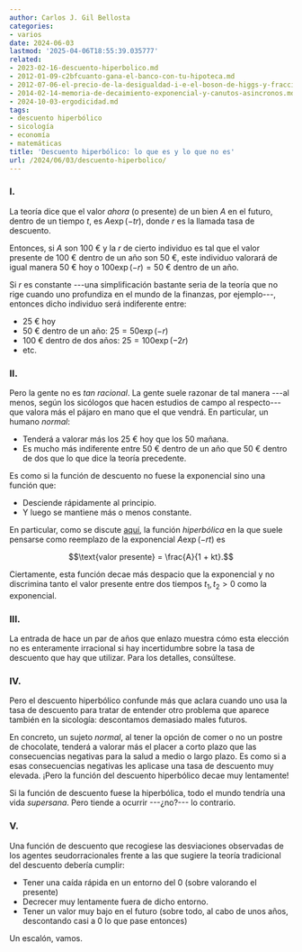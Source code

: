 ```yaml
---
author: Carlos J. Gil Bellosta
categories:
- varios
date: 2024-06-03
lastmod: '2025-04-06T18:55:39.035777'
related:
- 2023-02-16-descuento-hiperbolico.md
- 2012-01-09-c2bfcuanto-gana-el-banco-con-tu-hipoteca.md
- 2012-07-06-el-precio-de-la-desigualdad-i-e-el-boson-de-higgs-y-fracciones.md
- 2014-02-14-memoria-de-decaimiento-exponencial-y-canutos-asincronos.md
- 2024-10-03-ergodicidad.md
tags:
- descuento hiperbólico
- sicología
- economía
- matemáticas
title: 'Descuento hiperbólico: lo que es y lo que no es'
url: /2024/06/03/descuento-hiperbolico/
---
```


### I.

La teoría dice que el valor _ahora_ (o presente) de un bien $A$ en el futuro, dentro de un tiempo $t$, es $A\exp(-tr)$, donde $r$ es la llamada tasa de descuento.

Entonces, si $A$ son 100 € y la $r$ de cierto individuo es tal que el valor presente de 100 € dentro de un año son 50 €, este individuo valorará de igual manera 50 € hoy o $100 \exp(-r) = 50$ € dentro de un año.

Si $r$ es constante ---una simplificación bastante seria de la teoría que no rige cuando uno profundiza en el mundo de la finanzas, por ejemplo---, entonces dicho individuo será indiferente entre:
- 25 € hoy
- 50 € dentro de un año: $25 = 50 \exp(-r)$
- 100 € dentro de dos años: $25 = 100 \exp(-2r)$
- etc.

### II.

Pero la gente no es _tan racional_. La gente suele razonar de tal manera ---al menos, según los sicólogos que hacen estudios de campo al respecto--- que valora más el pájaro en mano que el que vendrá. En particular, un humano _normal_:

- Tenderá a valorar más los 25 € hoy que los 50 mañana.
- Es mucho más indiferente entre 50 € dentro de un año que 50 € dentro de dos que lo que dice la teoría precedente.

Es como si la función de descuento no fuese la exponencial sino una función que:
- Desciende rápidamente al principio.
- Y luego se mantiene más o menos constante.

En particular, como se discute [aquí](/2023/02/16/descuento-hiperbolico-bayesiano/), la función _hiperbólica_ en la que suele pensarse como reemplazo de la exponencial $A \exp(-rt)$ es

$$\text{valor presente} = \frac{A}{1 + kt}.$$

Ciertamente, esta función decae más despacio que la exponencial y no discrimina tanto el valor presente entre dos tiempos $t_1, t_2 > 0$ como la exponencial.

### III.

La entrada de hace un par de años que enlazo muestra cómo esta elección no es enteramente irracional si hay incertidumbre sobre la tasa de descuento que hay que utilizar. Para los detalles, consúltese.

### IV.

Pero el descuento hiperbólico confunde más que aclara cuando uno usa la tasa de descuento para tratar de entender otro problema que aparece también en la sicología: descontamos demasiado males futuros.

En concreto, un sujeto _normal_, al tener la opción de comer o no un postre de chocolate, tenderá a valorar más el placer a corto plazo que las consecuencias negativas para la salud a medio o largo plazo. Es como si a esas consecuencias negativas les aplicase una tasa de descuento muy elevada. ¡Pero la función del descuento hiperbólico decae muy lentamente!

Si la función de descuento fuese la hiperbólica, todo el mundo tendría una vida _supersana_. Pero tiende a ocurrir ---¿no?--- lo contrario.

### V.

Una función de descuento que recogiese las desviaciones observadas de los agentes seudorracionales frente a las que sugiere la teoría tradicional del descuento debería cumplir:

- Tener una caída rápida en un entorno del 0 (sobre valorando el presente)
- Decrecer muy lentamente fuera de dicho entorno.
- Tener un valor muy bajo en el futuro (sobre todo, al cabo de unos años, descontando casi a 0 lo que pase entonces)

Un escalón, vamos.